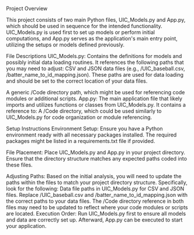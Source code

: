 Project Overview

This project consists of two main Python files, UIC_Models.py and App.py, which should be used in sequence for the intended functionality. 
UIC_Models.py is used first to set up models or perform initial computations, and App.py serves as the application's main entry point, utilizing the setups or models defined previously.

File Descriptions
UIC_Models.py: Contains the definitions for models and possibly initial data loading routines. It references the following paths that you may need to adjust:
CSV and JSON data files (e.g., /UIC_baseball.csv, /batter_name_to_id_mapping.json). These paths are used for data loading and should be set to the correct location of your data files.

A generic /Code directory path, which might be used for referencing code modules or additional scripts.
App.py: The main application file that likely imports and utilizes functions or classes from UIC_Models.py. It contains a reference to:
A /Code directory, which could be used similarly to UIC_Models.py for code organization or module referencing.

Setup Instructions
Environment Setup: Ensure you have a Python environment ready with all necessary packages installed. The required packages might be listed in a requirements.txt file if provided.

File Placement: Place UIC_Models.py and App.py in your project directory. Ensure that the directory structure matches any expected paths coded into these files.

Adjusting Paths: Based on the initial analysis, you will need to update the paths within the files to match your project directory structure. Specifically, look for the following:
Data file paths in UIC_Models.py for CSV and JSON files. Replace /UIC_baseball.csv and /batter_name_to_id_mapping.json with the correct paths to your data files.
The /Code directory reference in both files may need to be updated to reflect where your code modules or scripts are located.
Execution Order: Run UIC_Models.py first to ensure all models and data are correctly set up. Afterward, App.py can be executed to start your application.
